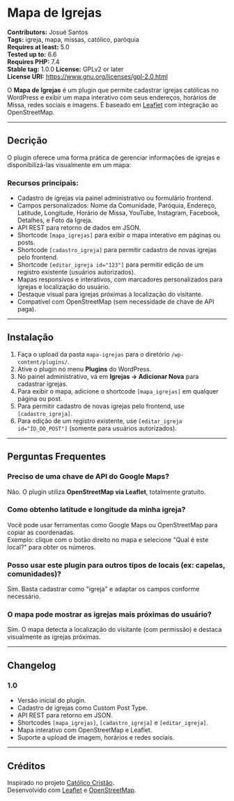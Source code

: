# Mapa de Igrejas

**Contributors:** Josué Santos  
**Tags:** igreja, mapa, missas, católico, paróquia  
**Requires at least:** 5.0  
**Tested up to:** 6.6  
**Requires PHP:** 7.4  
**Stable tag:** 1.0.0
**License:** GPLv2 or later  
**License URI:** https://www.gnu.org/licenses/gpl-2.0.html

O **Mapa de Igrejas** é um plugin que permite cadastrar igrejas católicas no WordPress e exibir um mapa interativo com seus endereços, horários de Missa, redes sociais e imagens. É baseado em [Leaflet](https://leafletjs.com/) com integração ao OpenStreetMap.

---

## Decrição

O plugin oferece uma forma prática de gerenciar informações de igrejas e disponibilizá-las visualmente em um mapa:

### Recursos principais:
- Cadastro de igrejas via painel administrativo ou formulário frontend.
- Campos personalizados: Nome da Comunidade, Paróquia, Endereço, Latitude, Longitude, Horário de Missa, YouTube, Instagram, Facebook, Detalhes, e Foto da Igreja.
- API REST para retorno de dados em JSON.
- Shortcode `[mapa_igrejas]` para exibir o mapa interativo em páginas ou posts.
- Shortcode `[cadastro_igreja]` para permitir cadastro de novas igrejas pelo frontend.
- Shortcode `[editar_igreja id="123"]` para permitir edição de um registro existente (usuários autorizados).
- Mapas responsivos e interativos, com marcadores personalizados para igrejas e localização do usuário.
- Destaque visual para igrejas próximas à localização do visitante.
- Compatível com OpenStreetMap (sem necessidade de chave de API paga).

---

## Instalação

1. Faça o upload da pasta `mapa-igrejas` para o diretório `/wp-content/plugins/`.
2. Ative o plugin no menu **Plugins** do WordPress.
3. No painel administrativo, vá em **Igrejas → Adicionar Nova** para cadastrar igrejas.
4. Para exibir o mapa, adicione o shortcode `[mapa_igrejas]` em qualquer página ou post.
5. Para permitir cadastro de novas igrejas pelo frontend, use `[cadastro_igreja]`.
6. Para edição de um registro existente, use `[editar_igreja id="ID_DO_POST"]` (somente para usuários autorizados).

---

## Perguntas Frequentes

### Preciso de uma chave de API do Google Maps?
Não. O plugin utiliza **OpenStreetMap via Leaflet**, totalmente gratuito.

### Como obtenho latitude e longitude da minha igreja?
Você pode usar ferramentas como Google Maps ou OpenStreetMap para copiar as coordenadas.  
Exemplo: clique com o botão direito no mapa e selecione "Qual é este local?" para obter os números.

### Posso usar este plugin para outros tipos de locais (ex: capelas, comunidades)?
Sim. Basta cadastrar como "igreja" e adaptar os campos conforme necessário.

### O mapa pode mostrar as igrejas mais próximas do usuário?
Sim. O mapa detecta a localização do visitante (com permissão) e destaca visualmente as igrejas próximas.

---

## Changelog

### 1.0
- Versão inicial do plugin.
- Cadastro de igrejas como Custom Post Type.
- API REST para retorno em JSON.
- Shortcodes `[mapa_igrejas]`, `[cadastro_igreja]` e `[editar_igreja]`.
- Mapa interativo com OpenStreetMap e Leaflet.
- Suporte a upload de imagem, horários e redes sociais.

---

## Créditos

Inspirado no projeto [Católico Cristão](https://catolicocristao.github.io/).  
Desenvolvido com [Leaflet](https://leafletjs.com/) e [OpenStreetMap](https://www.openstreetmap.org/).  
